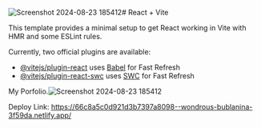 ![Screenshot 2024-08-23 185412](https://github.com/user-attachments/assets/095d6d80-a5fc-4d5f-833e-b0f574eec262)# React + Vite

This template provides a minimal setup to get React working in Vite with HMR and some ESLint rules.

Currently, two official plugins are available:

- [@vitejs/plugin-react](https://github.com/vitejs/vite-plugin-react/blob/main/packages/plugin-react/README.md) uses [Babel](https://babeljs.io/) for Fast Refresh
- [@vitejs/plugin-react-swc](https://github.com/vitejs/vite-plugin-react-swc) uses [SWC](https://swc.rs/) for Fast Refresh


My Porfolio.![Screenshot 2024-08-23 185412](https://github.com/user-attachments/assets/d76b70ee-441d-487b-b42f-7f294c203b18)




Deploy Link: https://66c8a5c0d921d3b7397a8098--wondrous-bublanina-3f59da.netlify.app/
